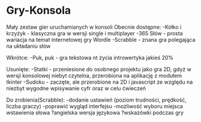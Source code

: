 # Gry-Konsola
Mały zestaw gier uruchamianych w konsoli
Obecnie dostępne:
-Kółko i krzyżyk - klasyczna gra w wersji single i multiplayer
-365 Słów - prosta wariacja na temat internetowej gry Wordle
-Scrabble - znana gra polegająca na układaniu słów

Wkrótce:
-Puk, puk - gra tekstowa nt życia introwertyka jakieś 20%

Usunięte:
-Statki - przeniesione do osobnego projektu jako gra 2D, gdyż w wersji konsolowej niebyt czytelna, przerobiona na aplikację z modułem tkinter
-Sudoku - zaczęte, ale przerobione na 2D i javascript ze względu na niezbyt wygodne wpisywanie cyfr oraz w celu ćwieczeń

Do zrobienia(Scrabble):
-dodanie ustawień (poziom trudności, prędkość, liczba graczy)
-poprawić wygląd interfejsu
-możliwość wyboru miejsca wstawienia słowa
?angielska wersja językowa
?wskazówki podczas gry

